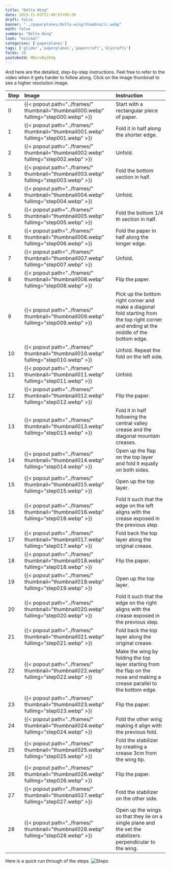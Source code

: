 ```yaml
---
title: "Delta Wing"
date: 2023-11-03T21:49:57+05:30
draft: false
banner: "../paperplanes/delta-wing/thumbnailc.webp"
math: false
summary: "Delta Wing"
look: "minimal"
categories: ['paperplanes']
tags: ['glider','paperplanes','papercraft','diycrafts']
folds: 28
youtubeId: NDaroBy2kUg
---
```



And here are the detailed, step-by-step instructions. Feel free to refer to the video when it gets harder to follow along. Click on the image thumbnail to see a higher resolution image. 

|Step|Image|Instruction|
|:-|:-|:------|
|0| {{< popout path="../frames/" thumbnail="thumbnail000.webp" fullimg="step000.webp" >}} | Start with a rectangular piece of paper. |
|1| {{< popout path="../frames/" thumbnail="thumbnail001.webp" fullimg="step001.webp" >}} | Fold it in half along the shorter edge. |
|2| {{< popout path="../frames/" thumbnail="thumbnail002.webp" fullimg="step002.webp" >}} | Unfold. |
|3| {{< popout path="../frames/" thumbnail="thumbnail003.webp" fullimg="step003.webp" >}} | Fold the bottom section in half. |
|4| {{< popout path="../frames/" thumbnail="thumbnail004.webp" fullimg="step004.webp" >}} | Unfold. |
|5| {{< popout path="../frames/" thumbnail="thumbnail005.webp" fullimg="step005.webp" >}} | Fold the bottom 1/4 th section in half. |
|6| {{< popout path="../frames/" thumbnail="thumbnail006.webp" fullimg="step006.webp" >}} | Fold the paper in half along the longer edge. |
|7| {{< popout path="../frames/" thumbnail="thumbnail007.webp" fullimg="step007.webp" >}} | Unfold. |
|8| {{< popout path="../frames/" thumbnail="thumbnail008.webp" fullimg="step008.webp" >}} | Flip the paper. |
|9| {{< popout path="../frames/" thumbnail="thumbnail009.webp" fullimg="step009.webp" >}} | Pick up the bottom right corner and make a diagonal fold starting from the top right corner and ending at the middle of the bottom edge. |
|10| {{< popout path="../frames/" thumbnail="thumbnail010.webp" fullimg="step010.webp" >}} | Unfold. Repeat the fold on the left side. |
|11| {{< popout path="../frames/" thumbnail="thumbnail011.webp" fullimg="step011.webp" >}} | Unfold. |
|12| {{< popout path="../frames/" thumbnail="thumbnail012.webp" fullimg="step012.webp" >}} | Flip the paper. |
|13| {{< popout path="../frames/" thumbnail="thumbnail013.webp" fullimg="step013.webp" >}} | Fold it in half following the central valley crease and the diagonal mountain creases. |
|14| {{< popout path="../frames/" thumbnail="thumbnail014.webp" fullimg="step014.webp" >}} | Open up the flap on the top layer and fold it equally on both sides. |
|15| {{< popout path="../frames/" thumbnail="thumbnail015.webp" fullimg="step015.webp" >}} | Open up the top layer. |
|16| {{< popout path="../frames/" thumbnail="thumbnail016.webp" fullimg="step016.webp" >}} | Fold it such that the edge on the left aligns with the crease exposed in the previous step. |
|17| {{< popout path="../frames/" thumbnail="thumbnail017.webp" fullimg="step017.webp" >}} | Fold back the top layer along the original crease. |
|18| {{< popout path="../frames/" thumbnail="thumbnail018.webp" fullimg="step018.webp" >}} | Flip the paper. |
|19| {{< popout path="../frames/" thumbnail="thumbnail019.webp" fullimg="step019.webp" >}} | Open up the top layer. |
|20| {{< popout path="../frames/" thumbnail="thumbnail020.webp" fullimg="step020.webp" >}} | Fold it such that the edge on the right aligns with the crease exposed in the previous step. |
|21| {{< popout path="../frames/" thumbnail="thumbnail021.webp" fullimg="step021.webp" >}} | Fold back the top layer along the original crease. |
|22| {{< popout path="../frames/" thumbnail="thumbnail022.webp" fullimg="step022.webp" >}} | Make the wing by folding the top layer starting from the flap on the nose and making a crease parallel to the bottom edge. |
|23| {{< popout path="../frames/" thumbnail="thumbnail023.webp" fullimg="step023.webp" >}} | Flip the paper. |
|24| {{< popout path="../frames/" thumbnail="thumbnail024.webp" fullimg="step024.webp" >}} | Fold the other wing making it align with the previous fold. |
|25| {{< popout path="../frames/" thumbnail="thumbnail025.webp" fullimg="step025.webp" >}} | Fold the stabilizer by creating a crease 3cm from the wing tip. |
|26| {{< popout path="../frames/" thumbnail="thumbnail026.webp" fullimg="step026.webp" >}} | Flip the paper. |
|27| {{< popout path="../frames/" thumbnail="thumbnail027.webp" fullimg="step027.webp" >}} | Fold the stabilizer on the other side. |
|28| {{< popout path="../frames/" thumbnail="thumbnail028.webp" fullimg="step028.webp" >}} | Open up the wings so that they lie on a single plane and the set the stabilizers perpendicular to the wing. |

Here is a quick run through of the steps. 
![Steps](../frames/steps_thumbnail.gif)
